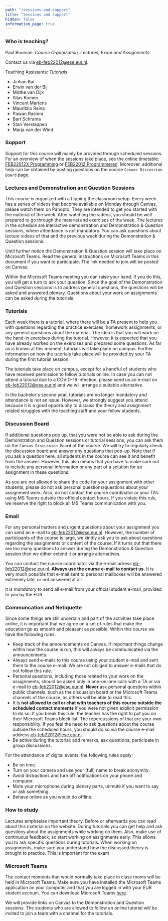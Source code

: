 ```yaml
---
path: "/sessions-and-support"
title: "Sessions and support"
hidden: false
information_page: true
---
```


### Who is teaching?

Paul Bouman: _Course Organization, Lectures, Exam and Assignments_

Contact us via [eb-feb22012@ese.eur.nl](mailto:eb-feb22012@ese.eur.nl).

Teaching Assistants: _Tutorials_

* Jinhan Bai
* Erwin van der Bij
* Mirthe van Dijk
* Silas Komen
* Vincent Martens
* Mauritzio Raina
* Pawan Rashmi
* Bart Schrama
* Stan Verstappen
* Marja van der Wind

### Support

Support for this course will mainly be provided through scheduled sessions.
For an overview of when the sessions take place, see the online timetable: [FEB22012X Programming](https://timetables.eur.nl/link?timetables.0.key=FEB22012X&timetables.0.type=module&timetables.0.source=2021&timetables.1.key=FEB22012X&timetables.1.type=examrequirement&ignoreEmpty=true&ignoreNotFound=true&view=list&term=2021:Academic%20Year) or [FEB22012 Programmeren](https://timetables.eur.nl/link?timetables.0.key=FEB22012&timetables.0.type=module&timetables.0.source=2021&timetables.1.key=FEB22012&timetables.1.type=examrequirement&ignoreEmpty=true&ignoreNotFound=true&view=list&term=2021:Academic%20Year).
Moreover, additional help can be obtained by posting questions on the course `Canvas Discussion Board` page.

### Lectures and Demonstration and Question Sessions

This course is organized with a flipping the classroom setup. Every week has a series of videos that become available on Monday through Canvas, please watch them on Panopto. They are intended to get you started with the material of the week. After watching the videos, you should be well prepared to go through the material and exercises of the week. The lectures in the schedule are interactive demonstration and Demonstration & Question sessions, where attendance is not mandatory. You can ask questions about lecture videos of that and the previous week during the Demonstration & Question sessions.

Until further notice the Demonstration & Question session will take place on Microsoft Teams. Read the general instructions on Microsoft Teams in this document if you want to participate. The link needed to join will be posted on Canvas.

Within the Microsoft Teams meeting you can raise your hand. If you do this, you will get a turn to ask your question. Since the goal of the Demonstration and Question sessions is to address general questions, the questions will be asked and answered plenary. Questions about your work on assignments can be asked during the tutorials.

### Tutorials

Each week there is a tutorial, where there will be a TA present to help you with questions regarding the practice exercises, homework assignments, or any general questions about the material.
The idea is that you will work on the hand-in exercises during the tutorial. However, it is expected that you have already worked on the exercises and prepared some questions. As far as is known at this moment, tutorials will take place on campus. Further information on how the tutorials take place will be provided by your TA during the first tutorial session.

The tutorials take place on campus, except for a handful of students who have received permission to follow tutorials online. In case you can not attend a tutorial due to a COVID-19 infection, please send us an e-mail on [eb-feb22012@ese.eur.nl](mailto:eb-feb22012@ese.eur.nl) and we will arrange a suitable alternative.

In the bachelor's second year, tutorials are no longer mandatory and attendance is not an issue. However, we strongly suggest you attend because it is a good opportunity to discuss the theory and assignment related struggles with the teaching staff and your fellow students.

### Discussion Board
If additional questions pop up, that you were not be able to ask during the Demonstration and Question sessions or tutorial sessions, you can ask them on the `Canvas Discussion Board` of the course. We will try to regularly check the discussion board and answer any questions that pop-up. Note that if you ask a question here, all students in the course can see it and benefit from the answer. However, this also means that you have to make sure not to include any personal information or any part of a solution for an assignment in these questions.

As you are not allowed to share the code for your assignment with other students, please do not ask personal questions/questions about your assignment work. Also, do not contact the course coordinator or your TA’s using MS Teams outside the official contact hours. If you violate this rule, we reserve the right to block all MS Teams communication with you.

### Email
For any personal matters and urgent questions about your assignment you can send an e-mail to [eb-feb22012@ese.eur.nl](mailto:eb-feb22012@ese.eur.nl). However, the number of participants of the course is large, we kindly ask you to ask about questions regarding the assignments or content of the course. If it turns out that there are too many questions to answer during the Demonstration & Question session then we either extend it or arrange alternatives.

You can contact the course coordinator via the e-mail adress [eb-feb22012@ese.eur.nl](mailto:eb-feb22012@ese.eur.nl). **Always use the course e-mail to contact us.** It is very much possible that e-mail sent to personal mailboxes will be answered extremely late, or not answered at all.

It is *mandatory* to send all e-mail from your official student e-mail, provided to you by the EUR.

### Communcation and Netiquette

Since some things are still uncertain and part of the activities take place online, it is important that we agree on a set of rules that make the education go as smooth and pleasant as possible. Within this course we have the following rules:

* Keep track of the announcements on Canvas. If important things change within how the course is run, this will always be communicated via the announcements.
* Always send e-mails to this course using your student e-mail and sent them to the course e-mail. We are not obliged to answer e-mails that do not follow this rule.
* Personal questions, including those related to your work on the assignments, should be asked only in one-on-one calls with a TA or via e-mail to [eb-feb22012@ese.eur.nl](mailto:eb-feb22012@ese.eur.nl). **Never** ask personal questions within public channels, such as the discussion board or the Microsoft Teams channels of the course, as others will be able to read this.
* It is **not allowed to call or chat with teachers of this course outside the scheduled contact moments** if you were not given explicit permission to do so. If you break this rule, the teacher has the right to put you on their Microsoft Teams block list. The repercussions of that are your own responsibility. If you feel the need to ask questions about the course outside the scheduled hours, you should do so via the course e-mail address [eb-feb22012@ese.eur.nl](mailto:eb-feb22012@ese.eur.nl).
* Be active during the tutorial: add remarks, ask questions, participate in group discussions.

For the attendance of digital events, the following rules apply:

* Be on time.
* Turn on your camera and use your (full) name to break anonymity.
* Avoid distractions and turn off notifications on your phone and computer.
* Mute your microphone during plenary parts, unmute if you want to say or ask something.
* Behave online as you would do offline.


### How to study
Lectures emphasize important theory. Before or afterwards you can read about this material on the website.
During tutorials you can get help and ask questions about the assignments while working on them.
Also, make use of continuous feedback, so start working on assignments early. This allows you to ask specific questions during tutorials.
When working on assignments, make sure you understand how the discussed theory is brought to practice. This is important for the exam

### Microsoft Teams

The contact moments that would normally take place in class rooms will be held in Microsoft Teams. Make sure you have installed the Microsoft Teams application on your computer and that you are logged in with your EUR student account. You can download Microsoft Teams [here](https://www.microsoft.com/en/microsoft-365/microsoft-teams/download-app).

We will provide links on Canvas to the Demonstration and Question sessions. The students who are allowed to follow an online tutorial will be invited to join a team with a channel for the tutorials.

